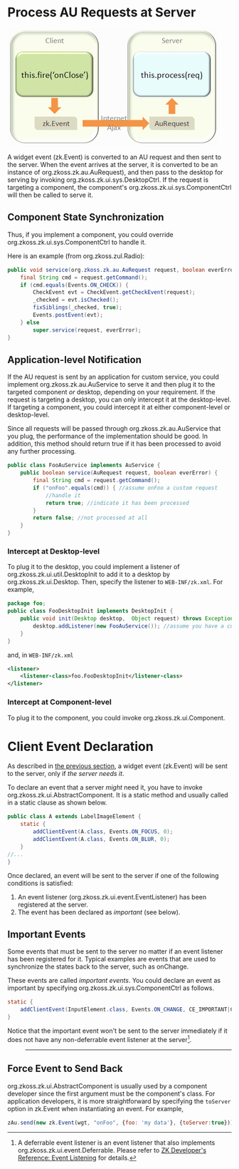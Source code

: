 # Process AU Requests at Server

![](images/ClientEventAuRequest.png)

A widget event (<javadoc directory="jsdoc">zk.Event</javadoc>) is
converted to an AU request and then sent to the server. When the event
arrives at the server, it is converted to be an instance of
<javadoc>org.zkoss.zk.au.AuRequest</javadoc>), and then pass to the
desktop for serving by invoking
<javadoc method="service(org.zkoss.zk.au.AuRequest, boolean)">org.zkoss.zk.ui.sys.DesktopCtrl</javadoc>.
If the request is targeting a component, the component's
<javadoc method="service(org.zkoss.zk.au.AuRequest, boolean)">org.zkoss.zk.ui.sys.ComponentCtrl</javadoc>
will then be called to serve it.

## Component State Synchronization

Thus, if you implement a component, you could override
<javadoc method="service(org.zkoss.zk.au.AuRequest, boolean)">org.zkoss.zk.ui.sys.ComponentCtrl</javadoc>
to handle it.

Here is an example (from <javadoc>org.zkoss.zul.Radio</javadoc>):

```java
public void service(org.zkoss.zk.au.AuRequest request, boolean everError) {
    final String cmd = request.getCommand();
    if (cmd.equals(Events.ON_CHECK)) {
        CheckEvent evt = CheckEvent.getCheckEvent(request);
        _checked = evt.isChecked();
        fixSiblings(_checked, true);
        Events.postEvent(evt);
    } else
        super.service(request, everError);
}
```

## Application-level Notification

If the AU request is sent by an application for custom service, you
could implement
<javadoc type="interface">org.zkoss.zk.au.AuService</javadoc> to serve
it and then plug it to the targeted component *or* desktop, depending on
your requirement. If the request is targeting a desktop, you can only
intercept it at the desktop-level. If targeting a component, you could
intercept it at either component-level or desktop-level.

Since all requests will be passed through
<javadoc type="interface">org.zkoss.zk.au.AuService</javadoc> that you
plug, the performance of the implementation should be good. In addition,
this method should return true if it has been processed to avoid any
further processing.

```java
public class FooAuService implements AuService {
    public boolean service(AuRequest request, boolean everError) {
        final String cmd = request.getCommand();
        if ("onFoo".equals(cmd)) { //assume onFoo a custom request
            //handle it
            return true; //indicate it has been processed
        }
        return false; //not processed at all
    }
}
```

### Intercept at Desktop-level

To plug it to the desktop, you could implement a listener of
<javadoc type="interface">org.zkoss.zk.ui.util.DesktopInit</javadoc> to
add it to a desktop by
<javadoc method="addListener(java.lang.Object)">org.zkoss.zk.ui.Desktop</javadoc>.
Then, specify the listener to `WEB-INF/zk.xml`. For example,

```java
package foo;
public class FooDesktopInit implements DesktopInit {
    public void init(Desktop desktop,  Object request) throws Exception {
        desktop.addListener(new FooAuService()); //assume you have a custom service called FooAuService
    }
}
```

and, in `WEB-INF/zk.xml`

```xml
<listener>
    <listener-class>foo.FooDesktopInit</listener-class>
</listener>
```

### Intercept at Component-level

To plug it to the component, you could invoke
<javadoc method="setAuService(org.zkoss.zk.au.AuService)" type="interface">org.zkoss.zk.ui.Component</javadoc>.

# Client Event Declaration

As described in [the previous
section]({{site.baseurl}}/zk_client_side_ref/communication/au_requests/client-side_firing),
a widget event (<javadoc directory="jsdoc">zk.Event</javadoc>) will be
sent to the server, only if *the server needs it*.

To declare an event that a server *might* need it, you have to invoke
<javadoc method="addClientEvent(java.lang.Class, java.lang.String, int)">org.zkoss.zk.ui.AbstractComponent</javadoc>.
It is a static method and usually called in a static clause as shown
below.

```java
public class A extends LabelImageElement {
    static {
        addClientEvent(A.class, Events.ON_FOCUS, 0);
        addClientEvent(A.class, Events.ON_BLUR, 0);
    }
//...
}
```

Once declared, an event will be sent to the server if one of the
following conditions is satisfied:

1.  An event listener
    (<javadoc type="interface">org.zkoss.zk.ui.event.EventListener</javadoc>)
    has been registered at the server.
2.  The event has been declared as *important* (see below).

## Important Events

Some events that must be sent to the server no matter if an event
listener has been registered for it. Typical examples are events that
are used to synchronize the states back to the server, such as onChange.

These events are called *important events*. You could declare an event
as important by specifying
<javadoc method="CE_IMPORTANT" type="interface">org.zkoss.zk.ui.sys.ComponentCtrl</javadoc>
as follows.

```java
static {
    addClientEvent(InputElement.class, Events.ON_CHANGE, CE_IMPORTANT|CE_REPEAT_IGNORE);
}
```

Notice that the important event won't be sent to the server immediately
if it does not have any non-deferrable event listener at the server[^1].

> ------------------------------------------------------------------------
>
> <references/>

## Force Event to Send Back

<javadoc method="addClientEvent(java.lang.Class, java.lang.String, int)">org.zkoss.zk.ui.AbstractComponent</javadoc>
is usually used by a component developer since the first argument must
be the component's class. For application developers, it is more
straightforward by specifying the `toServer` option in
<javadoc directory="jsdoc" method="opts">zk.Event</javadoc> when
instantiating an event. For example,

```javascript
zAu.send(new zk.Event(wgt, "onFoo", {foo: 'my data'}, {toServer:true}));
```



[^1]: A deferrable event listener is an event listener that also
    implements
    <javadoc type="interface">org.zkoss.zk.ui.event.Deferrable</javadoc>.
    Please refer to [ZK Developer's Reference: Event
    Listening]({{site.baseurl}}/zk_dev_ref/event_handling/event_listening)
    for details.
